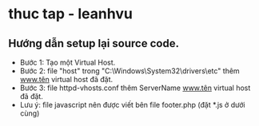 # thuc tap - leanhvu

## Hướng dẫn setup lại source code.

- Bước 1: Tạo một Virtual Host.
- Bước 2: file "host" trong "C:\Windows\System32\drivers\etc" thêm www.tên virtual host đã đặt.
- Bước 3: file httpd-vhosts.conf thêm ServerName www.tên virtual host đã đặt.
- Lưu ý: file javascript nên được viết bên file footer.php (đặt *.js ở dưới cùng)
<!-- using vim -->


